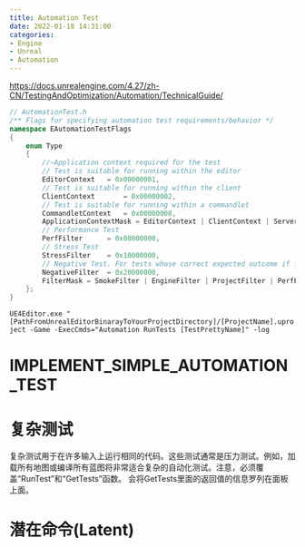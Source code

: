 ```yaml
---
title: Automation Test
date: 2022-01-18 14:31:00
categories:
- Engine
- Unreal
- Automation
---
```


https://docs.unrealengine.com/4.27/zh-CN/TestingAndOptimization/Automation/TechnicalGuide/

```C++
// AutomationTest.h
/** Flags for specifying automation test requirements/behavior */
namespace EAutomationTestFlags
{
    enum Type
    {
        //~Application context required for the test
        // Test is suitable for running within the editor
        EditorContext   = 0x00000001,
        // Test is suitable for running within the client
        ClientContext       = 0x00000002,
        // Test is suitable for running within a commandlet
        CommandletContext   = 0x00000008,
        ApplicationContextMask = EditorContext | ClientContext | ServerContext | CommandletContext,
        // Performance Test
        PerfFilter      = 0x08000000,
        // Stress Test
        StressFilter    = 0x10000000,
        // Negative Test. For tests whose correct expected outcome if failure.
        NegativeFilter  = 0x20000000,
        FilterMask = SmokeFilter | EngineFilter | ProjectFilter | PerfFilter | StressFilter | NegativeFilter
    };
}
```
`UE4Editor.exe "[PathFromUnrealEditorBinarayToYourProjectDirectory]/[ProjectName].uproject -Game -ExecCmds="Automation RunTests [TestPrettyName]" -log`

# IMPLEMENT_SIMPLE_AUTOMATION_TEST

# 复杂测试
复杂测试用于在许多输入上运行相同的代码。这些测试通常是压力测试。例如，加载所有地图或编译所有蓝图将非常适合复杂的自动化测试。注意，必须覆盖“RunTest”和“GetTests”函数。
会将GetTests里面的返回值的信息罗列在面板上面。

# 潜在命令(Latent)


